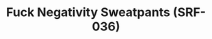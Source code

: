 ---
ee_id_thing: '4366'
site: '1'
type: '2'
inv_num: 2016-077
url: 2016-077-fuck-negativity-white-sweatpants
title: Fuck Negativity Sweatpants (SRF-036)
year: '2016'
display_year: '2016'
medium: Sweatpants
dims: ''
pitch: ''
ps: ''
live_url: ''
related: "[4277] [2014-088-going-negative-lakes] 2014-088 Going Negative / Lakes"
youtube: ''
related_code: ''
imgs: Arcangel-Surfware-fuck-negativity-white-sweatpants-2016-077-full-database.jpg
subheading: ''
download: ''
add_credit: ''
commission: ''
layout: things-i-made
---